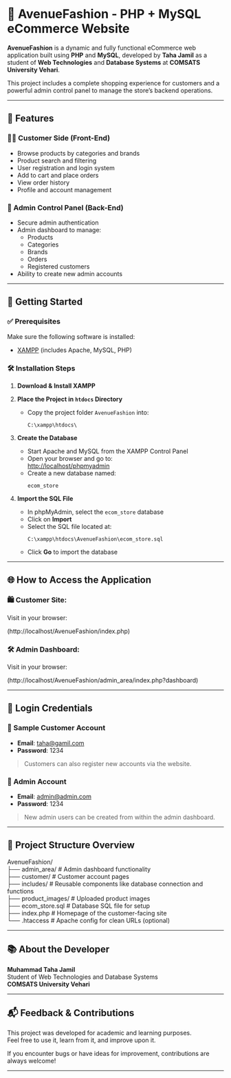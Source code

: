 # 👗 AvenueFashion - PHP + MySQL eCommerce Website

**AvenueFashion** is a dynamic and fully functional eCommerce web application built using **PHP** and **MySQL**, developed by **Taha Jamil** as a student of **Web Technologies** and **Database Systems** at **COMSATS University Vehari**.

This project includes a complete shopping experience for customers and a powerful admin control panel to manage the store’s backend operations.

---

## 📌 Features

### 🧑‍💻 Customer Side (Front-End)
- Browse products by categories and brands
- Product search and filtering
- User registration and login system
- Add to cart and place orders
- View order history
- Profile and account management

### 🔐 Admin Control Panel (Back-End)
- Secure admin authentication
- Admin dashboard to manage:
  - Products
  - Categories
  - Brands
  - Orders
  - Registered customers
- Ability to create new admin accounts

---

## 🚀 Getting Started

### ✅ Prerequisites
Make sure the following software is installed:

- [XAMPP](https://www.apachefriends.org/index.html) (includes Apache, MySQL, PHP)

### 🛠 Installation Steps

1. **Download & Install XAMPP**

2. **Place the Project in `htdocs` Directory**
   - Copy the project folder `AvenueFashion` into:
     ```
     C:\xampp\htdocs\
     ```

3. **Create the Database**
   - Start Apache and MySQL from the XAMPP Control Panel
   - Open your browser and go to:  
     [http://localhost/phpmyadmin](http://localhost/phpmyadmin)
   - Create a new database named:
     ```
     ecom_store
     ```

4. **Import the SQL File**
   - In phpMyAdmin, select the `ecom_store` database
   - Click on **Import**
   - Select the SQL file located at:
     ```
     C:\xampp\htdocs\AvenueFashion\ecom_store.sql
     ```
   - Click **Go** to import the database

---

## 🌐 How to Access the Application

### 🛍 Customer Site:
Visit in your browser:

(http://localhost/AvenueFashion/index.php)




### 🛠 Admin Dashboard:
Visit in your browser:

(http://localhost/AvenueFashion/admin_area/index.php?dashboard)



---

## 🔑 Login Credentials

### 👤 Sample Customer Account
- **Email**: taha@gamil.com  
- **Password**: 1234

> Customers can also register new accounts via the website.

### 👮 Admin Account
- **Email**: admin@admin.com  
- **Password**: 1234

> New admin users can be created from within the admin dashboard.

---

## 📁 Project Structure Overview

AvenueFashion/ <br>
├── admin_area/         # Admin dashboard functionality <br>
├── customer/           # Customer account pages <br>
├── includes/           # Reusable components like database connection and functions <br>
├── product_images/     # Uploaded product images <br>
├── ecom_store.sql      # Database SQL file for setup <br>
├── index.php           # Homepage of the customer-facing site<br>
└── .htaccess           # Apache config for clean URLs (optional) <br>




---

## 📚 About the Developer

**Muhammad Taha Jamil**  
Student of Web Technologies and Database Systems  
**COMSATS University Vehari**

---

## 📬 Feedback & Contributions

This project was developed for academic and learning purposes.  
Feel free to use it, learn from it, and improve upon it.

If you encounter bugs or have ideas for improvement, contributions are always welcome!

---

